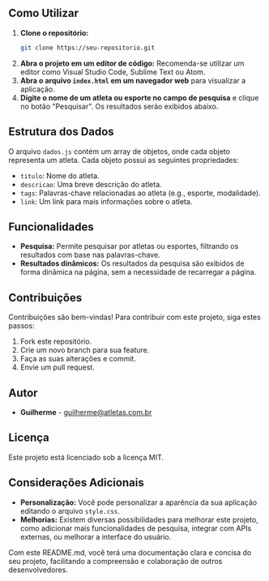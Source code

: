 ## Como Utilizar

1. **Clone o repositório:**
   ```bash
   git clone https://seu-repositorio.git
   ```
2. **Abra o projeto em um editor de código:** Recomenda-se utilizar um editor como Visual Studio Code, Sublime Text ou Atom.
3. **Abra o arquivo `index.html` em um navegador web** para visualizar a aplicação.
4. **Digite o nome de um atleta ou esporte no campo de pesquisa** e clique no botão "Pesquisar". Os resultados serão exibidos abaixo.

## Estrutura dos Dados

O arquivo `dados.js` contém um array de objetos, onde cada objeto representa um atleta. Cada objeto possui as seguintes propriedades:

* `titulo`: Nome do atleta.
* `descricao`: Uma breve descrição do atleta.
* `tags`: Palavras-chave relacionadas ao atleta (e.g., esporte, modalidade).
* `link`: Um link para mais informações sobre o atleta.

## Funcionalidades

* **Pesquisa:** Permite pesquisar por atletas ou esportes, filtrando os resultados com base nas palavras-chave.
* **Resultados dinâmicos:** Os resultados da pesquisa são exibidos de forma dinâmica na página, sem a necessidade de recarregar a página.

## Contribuições

Contribuições são bem-vindas! Para contribuir com este projeto, siga estes passos:

1. Fork este repositório.
2. Crie um novo branch para sua feature.
3. Faça as suas alterações e commit.
4. Envie um pull request.

## Autor

* **Guilherme** - guilherme@atletas.com.br

## Licença

Este projeto está licenciado sob a licença MIT.

## Considerações Adicionais

* **Personalização:** Você pode personalizar a aparência da sua aplicação editando o arquivo `style.css`.
* **Melhorias:** Existem diversas possibilidades para melhorar este projeto, como adicionar mais funcionalidades de pesquisa, integrar com APIs externas, ou melhorar a interface do usuário.

Com este README.md, você terá uma documentação clara e concisa do seu projeto, facilitando a compreensão e colaboração de outros desenvolvedores.
```
